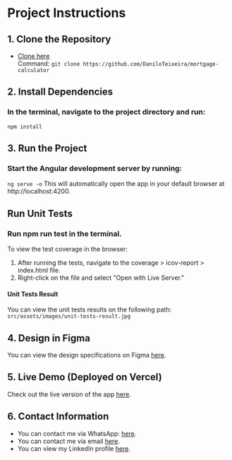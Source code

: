 # Project Instructions

## 1. Clone the Repository
- [Clone here](https://github.com/DaniloTeixeira/mortgage-calculator) <br/>
Command: `git clone https://github.com/DaniloTeixeira/mortgage-calculator`

## 2. Install Dependencies
### In the terminal, navigate to the project directory and run:
`npm install`

## 3. Run the Project
### Start the Angular development server by running:
`ng serve -o`
This will automatically open the app in your default browser at http://localhost:4200.

## Run Unit Tests
### Run npm run test in the terminal.

To view the test coverage in the browser:
1. After running the tests, navigate to the coverage > icov-report > index.html file.
2. Right-click on the file and select "Open with Live Server."

#### Unit Tests Result
You can view the unit tests results on the following path: `src/assets/images/unit-tests-result.jpg` 

## 4. Design in Figma
You can view the design specifications on Figma [here](https://www.figma.com/design/5w8L063gBSy1OaxTQ8x3AL/Design-Challenges?node-id=4274-364).

## 5. Live Demo (Deployed on Vercel)
Check out the live version of the app [here](https://mortgage-calculator-dusky.vercel.app/home).

## 6. Contact Information
- You can contact me via WhatsApp: [here](https://wa.me/5511964160074).
- You can contact me via email [here](mailto:danilo.rt@outlook.com).
- You can view my LinkedIn profile [here](https://www.linkedin.com/in/danilorodriguesteixeira/).